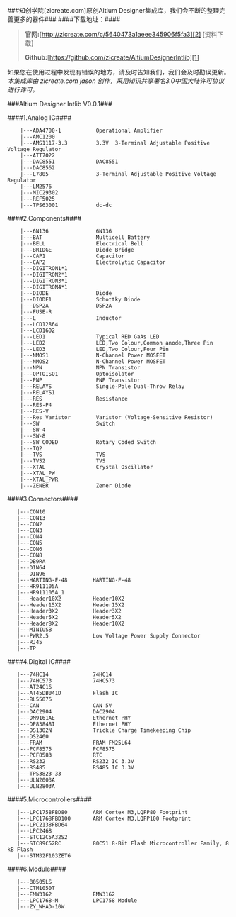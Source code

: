 ###知创学院[zicreate.com]原创Altium Designer集成库，我们会不断的整理完善更多的器件###
####下载地址：####
>**官网:**[http://zicreate.com/c/5640473a1aeee345906f5fa3][2]     [资料下载]
>
>**Github:**[https://github.com/zicreate/AltiumDesignerIntlib][1]
> 
  [1]: https://github.com/zicreate/AltiumDesignerIntlib
  [2]: http://zicreate.com/c/5640473a1aeee345906f5fa3
如果您在使用过程中发现有错误的地方，请及时告知我们，我们会及时勘误更新。
*本集成库由 zicreate.com jason 创作，采用知识共享署名3.0中国大陆许可协议进行许可。*

###Altium Designer Intlib V0.0.1###

####1.Analog IC####
```
    |---ADA4700-1           Operational Amplifier
    |---AMC1200
    |---AMS1117-3.3         3.3V  3-Terminal Adjustable Positive Voltage Regulator
    |---ATT7022
    |---DAC8551             DAC8551
    |---DAC8562
    |---L7805               3-Terminal Adjustable Positive Voltage Regulator
    |---LM2576
    |---MIC29302
    |---REF5025
    |---TPS63001            dc-dc
```
####2.Components####
```
    |---6N136               6N136
    |---BAT                 Multicell Battery
    |---BELL                Electrical Bell
    |---BRIDGE              Diode Bridge
    |---CAP1                Capacitor
    |---CAP2                Electrolytic Capacitor
    |---DIGITRON1*1         
    |---DIGITRON2*1
    |---DIGITRON3*1         
    |---DIGITRON4*1         
    |---DIODE               Diode
    |---DIODE1              Schottky Diode
    |---DSP2A               DSP2A
    |---FUSE-R              
    |---L                   Inductor
    |---LCD12864            
    |---LCD1602
    |---LED1                Typical RED GaAs LED
    |---LED2                LED,Two Colour,Common anode,Three Pin
    |---LED3                LED,Two Colour,Four Pin
    |---NMOS1               N-Channel Power MOSFET
    |---NMOS2               N-Channel Power MOSFET
    |---NPN                 NPN Transistor
    |---OPTOISO1            Optoisolator
    |---PNP                 PNP Transistor
    |---RELAYS              Single-Pole Dual-Throw Relay
    |---RELAYS1
    |---RES                 Resistance
    |---RES-P4
    |---RES-V
    |---Res Varistor        Varistor (Voltage-Sensitive Resistor)
    |---SW                  Switch
    |---SW-4                
    |---SW-8
    |---SW_CODED            Rotary Coded Switch
    |---TQ2                 
    |---TVS                 TVS
    |---TVS2                TVS
    |---XTAL                Crystal Oscillator
    |---XTAL_PW
    |---XTAL_PWR
    |---ZENER               Zener Diode
```
####3.Connectors####
```
   |---CON10
   |---CON13
   |---CON2
   |---CON3
   |---CON4
   |---CON5
   |---CON6
   |---CON8                
   |---DB9RA
   |---DIN64
   |---DIN96               
   |---HARTING-F-48        HARTING-F-48
   |---HR911105A
   |---HR911105A_1         
   |---Header10X2          Header10X2
   |---Header15X2          Header15X2
   |---Header3X2           Header3X2
   |---Header5X2           Header5X2
   |---Header8X2           Header10X2
   |---MINIUSB             
   |---PWR2.5              Low Voltage Power Supply Connector
   |---RJ45                
   |---TP
```
####4.Digital IC####
```
   |---74HC14              74HC14
   |---74HC573             74HC573
   |---AT24C16
   |---AT45DB041D          Flash IC
   |---BL55076             
   |---CAN                 CAN 5V
   |---DAC2904             DAC2904
   |---DM9161AE            Ethernet PHY
   |---DP83848I            Ethernet PHY
   |---DS1302N             Trickle Charge Timekeeping Chip
   |---DS2460
   |---FRAM                FRAM FM25L64
   |---PCF8575             PCF8575
   |---PCF8583             RTC
   |---RS232               RS232 IC 3.3V
   |---RS485               RS485 IC 3.3V
   |---TPS3823-33
   |---ULN2003A
   |---ULN2803A
```
####5.Microcontrollers####
```
   |---LPC1758FBD80        ARM Cortex M3,LQFP80 Footprint
   |---LPC1768FBD100       ARM Cortex M3,LQFP100 Footprint
   |---LPC2138FBD64
   |---LPC2468
   |---STC12C5A32S2
   |---STC89C52RC          80C51 8-Bit Flash Microcontroller Family, 8 kB Flash
   |---STM32F103ZET6
```
####6.Module####
```
   |---B0505LS             
   |---CTM1050T
   |---EMW3162             EMW3162
   |---LPC1768-M           LPC1758 Module
   |---ZY_WHAD-10W
```
